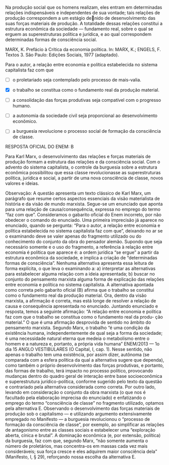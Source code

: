

Na produção social que os homens realizam, eles entram em determinadas relações indispensáveis e independentes de sua vontade; tais relações de produção correspondem a um estágio denido de desenvolvimento das suas forças materiais de produção. A totalidade dessas relações constitui a estrutura econômica da sociedade — fundamento real, sobre o qual se erguem as superestruturas política e jurídica, e ao qual correspondem determinadas formas de consciência social.

MARX, K. Prefácio à Crítica da economia política. In: MARX, K.; ENGELS, F. Textos 3. São Paulo: Edições Sociais, 1977 (adaptado).

Para o autor, a relação entre economia e política estabelecida no sistema capitalista faz com que



- [ ] o proletariado seja contemplado pelo processo de mais-valia.
- [x] o trabalho se constitua como o fundamento real da produção material.
- [ ] a consolidação das forças produtivas seja compatível com o progresso humano.
- [ ] a autonomia da sociedade civil seja proporcional ao desenvolvimento econômico.
- [ ] a burguesia revolucione o processo social de formação da consciência de classe.


RESPOSTA OFICIAL DO ENEM: B

Para Karl Marx, o desenvolvimento das relações e forças materiais de produção formam a estrutura das relações e da consciência social. Com o advento do sistema capitalista, o controle da burguesia sobre a estrutura econômica possibilitou que essa classe revolucionasse as superestruturas política, jurídica e social, a partir de uma nova consciência de classe, novos valores e ideias.

Observação: A questão apresenta um texto clássico de Karl Marx, um parágrafo que resume certos aspectos essenciais da visão materialista de história e da visão de mundo marxista. Segue-se um enunciado que aponta para uma relação de causa/consequência, expressa no emprego do termo “faz com que”. Consideramos o gabarito oficial do Enem incorreto, por não obedecer o comando do enunciado. Uma primeira imprecisão já aparece no enunciado, quando se pergunta: “Para o autor, a relação entre economia e política estabelecida no sistema capitalista faz com que”, deixando no ar se o examinando deve se valer apenas do fragmento utilizado ou do conhecimento do conjunto da obra do pensador alemão. Supondo que seja necessário somente e o uso do fragmento, a referência à relação entre economia é política que aparece é: a ordem jurídica “se ergue” a partir da estrutura econômica da sociedade, e implica a criação de “determinadas formas de consciência”. Nenhuma alternativa apresenta essa leitura de forma explícita, o que leva o examinando a: a) interpretar as alternativas para estabelecer alguma relação com a ideia apresentada; b) buscar no conjunto do pensamento marxista alguma forma de explicação das relações entre economia e política no sistema capitalista. A alternativa apontada como correta pelo gabarito oficial (B) afirma que o trabalho se constitui como o fundamento real da produção material. Ora, dentro da visão marxista, a afirmação é correta, mas está longe de resolver a relação de causa e consequência apresentada no enunciado. Juntando enunciado e resposta, temos a seguinte afirmação: “A relação entre economia e política faz com que o trabalho se constitua como o fundamento real da produ- ção material.” O que é uma afirmação desprovida de sentido no âmbito do pensamento marxista. Segundo Marx, o trabalho “é uma condição da existência humana, independentemente de qual seja a forma da sociedade; é uma necessidade natural eterna que medeia o metabolismo entre o homem e a natureza e, portanto, a própria vida humana” ENEM/2013 — 1o dia 15 ANGLO VESTIBULARES (O Capital, I, cap. 1). Nesse sentido, não apenas o trabalho tem uma existência, por assim dizer, autônoma (se comparada com a esfera política da qual a alternativa sugere que dependa), como também o próprio desenvolvimento das forças produtivas, e portanto, das formas de trabalho, terá impacto no processo político, provocando mudanças dentro do quadro geral de interação entre base socioeconômica e superestrutura jurídico-política, conforme sugerido pelo texto da questão e contrariado pela alternativa considerada como correta. Por outro lado, levando em consideração o conjunto da obra marxista (o que nos é facultado pela elaboração imprecisa do enunciado) e enfatizando o emprego do termo “consciência de classe” no fragmento utilizado, optamos pela alternativa E. Observando o desenvolvimento das forças materiais de produção sob o capitalismo — e utilizando argumento extensivamente empregado no Manifesto — a burguesia revolucionou o “processo de formação da consciência de classe”, por exemplo, ao simplificar as relações de antagonismo entre as classes sociais e estabelecer uma “exploração aberta, cínica e brutal”. A dominação econômica (e, por extensão, política) da burguesia, faz com que, segundo Marx, “não somente aumenta o número de proletários, mas concentra-os em massas cada vez mais consideráveis; sua força cresce e eles adquirem maior consciência dela” (Manifesto, I, § 29), reforçando nossa escolha da alternativa E.

        